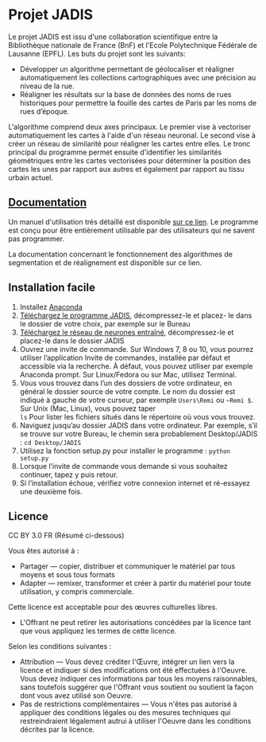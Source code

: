 # Projet JADIS

Le projet JADIS est issu d'une collaboration scientifique entre la Bibliothèque nationale de France (BnF) et l'Ecole Polytechnique Fédérale de Lausanne (EPFL). Les buts du projet sont les suivants:

* Développer un algorithme permettant de géolocaliser et réaligner automatiquement les collections cartographiques avec une précision au niveau de la rue.
* Réaligner les résultats sur la base de données des noms de rues historiques pour permettre la fouille des cartes de Paris par les noms de rues d’époque.

L'algorithme comprend deux axes principaux. Le premier vise à vectoriser automatiquement les cartes à l'aide d'un réseau neuronal. Le second vise à créer un réseau de similarité pour réaligner les cartes entre elles. Le tronc principal du programme permet ensuite d'identifier les similarités géométriques entre les cartes vectorisées pour déterminer la position des cartes les unes par rapport aux autres et également par rapport au tissu urbain actuel. 

## [Documentation](https://github.com/BnF-jadis/projet/blob/master/Jadis_manuel.pdf)

Un manuel d'utilisation très détaillé est disponible [sur ce lien](https://github.com/BnF-jadis/projet/blob/master/Jadis_manuel.pdf). Le programme est conçu pour être entièrement utilisable par des utilisateurs qui ne savent pas programmer.

La documentation concernant le fonctionnement des algorithmes de segmentation et de réalignement est disponible sur ce lien.

## Installation facile

1. Installez [Anaconda](https://docs.anaconda.com/anaconda/install/)
2. [Téléchargez le programme JADIS](https://github.com/BnF-jadis/projet/archive/master.zip), décompressez-le et placez-
le dans le dossier de votre choix, par exemple sur le Bureau
3. [Téléchargez le réseau de neurones entraîné](https://drive.google.com/file/d/13iRsEwFv9tTe68v5d_dXlEAJj9sn0qsb/view?usp=sharing),
décompressez-le et placez-le dans le dossier JADIS
4. Ouvrez une invite de commande. Sur Windows 7, 8 ou 10, vous pourrez utiliser l’application Invite
de commandes, installée par défaut et accessible via la recherche. À défaut, vous pouvez utiliser par exemple Anaconda prompt. Sur Linux/Fedora ou sur Mac, utilisez Terminal.
5. Vous vous trouvez dans l’un des dossiers de votre ordinateur, en général le dossier source de votre compte. Le nom du dossier est indiqué à gauche de votre curseur, par exemple
```Users\Remi``` ou ```~Remi $```. Sur Unix (Mac, Linux), vous pouvez taper  
``` ls ```
Pour lister les fichiers situés dans le répertoire où vous vous trouvez.
6. Naviguez jusqu’au dossier JADIS dans votre ordinateur. Par exemple, s’il se trouve sur votre
Bureau, le chemin sera probablement Desktop/JADIS :
``` cd Desktop/JADIS ```
7. Utilisez la fonction setup.py pour installer le programme :
``` python setup.py ```
8. Lorsque l’invite de commande vous demande si vous souhaitez continuer, tapez y puis retour.
9. Si l’installation échoue, vérifiez votre connexion internet et ré-essayez une deuxième fois.

## Licence
CC BY 3.0 FR (Résumé ci-dessous)

Vous êtes autorisé à :
* Partager — copier, distribuer et communiquer le matériel par tous moyens et sous tous formats
* Adapter — remixer, transformer et créer à partir du matériel pour toute utilisation, y compris commerciale.

Cette licence est acceptable pour des œuvres culturelles libres.
* L'Offrant ne peut retirer les autorisations concédées par la licence tant que vous appliquez les termes de cette licence.

Selon les conditions suivantes :
* Attribution — Vous devez créditer l'Œuvre, intégrer un lien vers la licence et indiquer si des modifications ont été effectuées à l'Oeuvre. Vous devez indiquer ces informations par tous les moyens raisonnables, sans toutefois suggérer que l'Offrant vous soutient ou soutient la façon dont vous avez utilisé son Oeuvre.
* Pas de restrictions complémentaires — Vous n'êtes pas autorisé à appliquer des conditions légales ou des mesures techniques qui restreindraient légalement autrui à utiliser l'Oeuvre dans les conditions décrites par la licence.

